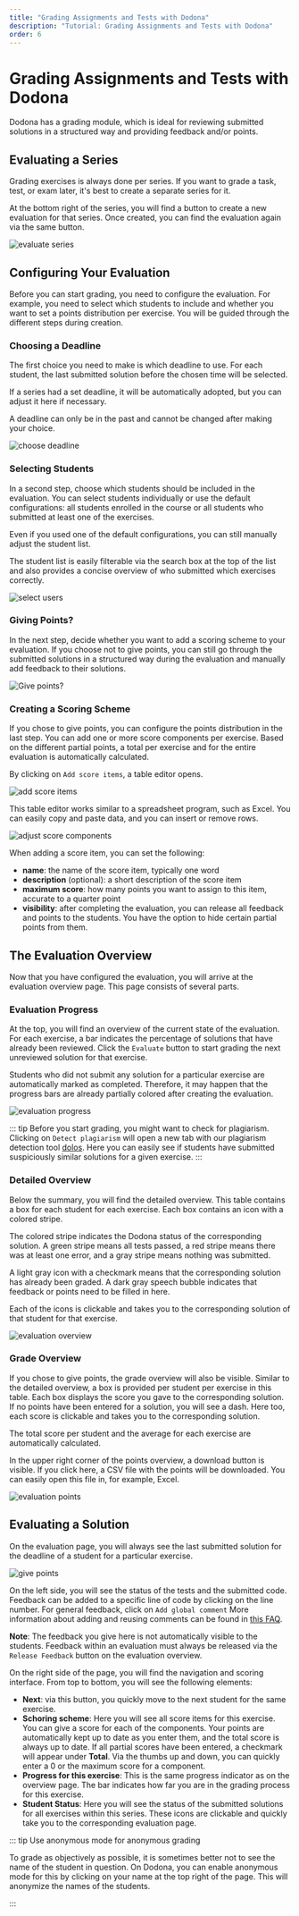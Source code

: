 ```yaml
---
title: "Grading Assignments and Tests with Dodona"
description: "Tutorial: Grading Assignments and Tests with Dodona"
order: 6
---
```


# Grading Assignments and Tests with Dodona

Dodona has a grading module, which is ideal for reviewing submitted solutions in a structured way and providing feedback and/or points.

## Evaluating a Series

Grading exercises is always done per series.
If you want to grade a task, test, or exam later, it's best to create a separate series for it.

At the bottom right of the series, you will find a button to create a new evaluation for that series.
Once created, you can find the evaluation again via the same button.

![evaluate series](./staff.evaluate_series.png)

## Configuring Your Evaluation

Before you can start grading, you need to configure the evaluation.
For example, you need to select which students to include and whether you want to set a points distribution per exercise.
You will be guided through the different steps during creation.

### Choosing a Deadline

The first choice you need to make is which deadline to use.
For each student, the last submitted solution before the chosen time will be selected.

If a series had a set deadline, it will be automatically adopted, but you can adjust it here if necessary.

A deadline can only be in the past and cannot be changed after making your choice.

![choose deadline](./staff.choose_deadline.png)

### Selecting Students

In a second step, choose which students should be included in the evaluation.
You can select students individually or use the default configurations:
all students enrolled in the course or all students who submitted at least one of the exercises.

Even if you used one of the default configurations, you can still manually adjust the student list.

The student list is easily filterable via the search box at the top of the list and also provides a concise overview of who submitted which exercises correctly.

![select users](./staff.select_users.png)

### Giving Points?

In the next step, decide whether you want to add a scoring scheme to your evaluation.
If you choose not to give points, you can still go through the submitted solutions in a structured way during the evaluation and manually add feedback to their solutions.

![Give points?](./staff.give_points.png)

### Creating a Scoring Scheme

If you chose to give points, you can configure the points distribution in the last step.
You can add one or more score components per exercise.
Based on the different partial points, a total per exercise and for the entire evaluation is automatically calculated.

By clicking on `Add score items`, a table editor opens.

![add score items](./staff.add_score_items.png)

This table editor works similar to a spreadsheet program, such as Excel.
You can easily copy and paste data, and you can insert or remove rows.

![adjust score components](./staff.score_items.png)

When adding a score item, you can set the following:
* **name**: the name of the score item, typically one word
* **description** (optional): a short description of the score item
* **maximum score**: how many points you want to assign to this item, accurate to a quarter point
* **visibility**: after completing the evaluation, you can release all feedback and points to the students. You have the option to hide certain partial points from them.

## The Evaluation Overview

Now that you have configured the evaluation, you will arrive at the evaluation overview page.
This page consists of several parts.

### Evaluation Progress

At the top, you will find an overview of the current state of the evaluation.
For each exercise, a bar indicates the percentage of solutions that have already been reviewed.
Click the `Evaluate` button to start grading the next unreviewed solution for that exercise.

Students who did not submit any solution for a particular exercise are automatically marked as completed.
Therefore, it may happen that the progress bars are already partially colored after creating the evaluation.

![evaluation progress](./staff.evaluation_progress.png)

::: tip
Before you start grading, you might want to check for plagiarism.
Clicking on `Detect plagiarism` will open a new tab with our plagiarism detection tool [dolos](https://dolos.ugent.be/).
Here you can easily see if students have submitted suspiciously similar solutions for a given exercise.
:::

### Detailed Overview

Below the summary, you will find the detailed overview.
This table contains a box for each student for each exercise.
Each box contains an icon with a colored stripe.

The colored stripe indicates the Dodona status of the corresponding solution.
A green stripe means all tests passed, a red stripe means there was at least one error, and a gray stripe means nothing was submitted.

A light gray icon with a checkmark means that the corresponding solution has already been graded.
A dark gray speech bubble indicates that feedback or points need to be filled in here.

Each of the icons is clickable and takes you to the corresponding solution of that student for that exercise.

![evaluation overview](./staff.evaluation_overview.png)

### Grade Overview

If you chose to give points, the grade overview will also be visible.
Similar to the detailed overview, a box is provided per student per exercise in this table.
Each box displays the score you gave to the corresponding solution.
If no points have been entered for a solution, you will see a dash.
Here too, each score is clickable and takes you to the corresponding solution.

The total score per student and the average for each exercise are automatically calculated.

In the upper right corner of the points overview, a download button is visible.
If you click here, a CSV file with the points will be downloaded.
You can easily open this file in, for example, Excel.

![evaluation points](./staff.evaluation_grades.png)

## Evaluating a Solution

On the evaluation page, you will always see the last submitted solution for the deadline of a student for a particular exercise.

![give points](./staff.give_grades.png)

On the left side, you will see the status of the tests and the submitted code.
Feedback can be added to a specific line of code by clicking on the line number.
For general feedback, click on `Add global comment`
More information about adding and reusing comments can be found in [this FAQ](/en/faq/annotations#how-can-i-comment-on-a-students-submission).

**Note**: The feedback you give here is not automatically visible to the students.
Feedback within an evaluation must always be released via the `Release Feedback` button on the evaluation overview.

On the right side of the page, you will find the navigation and scoring interface.
From top to bottom, you will see the following elements:
* **Next**: via this button, you quickly move to the next student for the same exercise.
* **Schoring scheme**: Here you will see all score items for this exercise. You can give a score for each of the components. Your points are automatically kept up to date as you enter them, and the total score is always up to date. If all partial scores have been entered, a checkmark will appear under **Total**. Via the thumbs up and down, you can quickly enter a 0 or the maximum score for a component.
* **Progress for this exercise**: This is the same progress indicator as on the overview page. The bar indicates how far you are in the grading process for this exercise.
* **Student Status**: Here you will see the status of the submitted solutions for all exercises within this series. These icons are clickable and quickly take you to the corresponding evaluation page.

::: tip Use anonymous mode for anonymous grading

To grade as objectively as possible, it is sometimes better not to see the name of the student in question.
On Dodona, you can enable anonymous mode for this by clicking on your name at the top right of the page.
This will anonymize the names of the students.

:::
